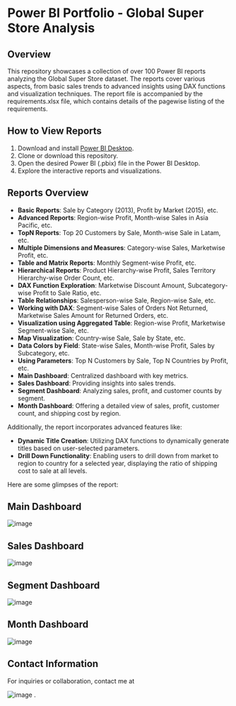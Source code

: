 # Power BI Portfolio - Global Super Store Analysis

## Overview

This repository showcases a collection of over 100 Power BI reports analyzing the Global Super Store dataset. The reports cover various aspects, from basic sales trends to advanced insights using DAX functions and visualization techniques. The report file is accompanied by the requirements.xlsx file, which contains details of the pagewise listing of the requirements.

## How to View Reports

1. Download and install [Power BI Desktop](https://powerbi.microsoft.com/desktop/).
2. Clone or download this repository.
3. Open the desired Power BI (.pbix) file in the Power BI Desktop.
4. Explore the interactive reports and visualizations.

## Reports Overview

- **Basic Reports**: Sale by Category (2013), Profit by Market (2015), etc.
- **Advanced Reports**: Region-wise Profit, Month-wise Sales in Asia Pacific, etc.
- **TopN Reports**: Top 20 Customers by Sale, Month-wise Sale in Latam, etc.
- **Multiple Dimensions and Measures**: Category-wise Sales, Marketwise Profit, etc.
- **Table and Matrix Reports**: Monthly Segment-wise Profit, etc.
- **Hierarchical Reports**: Product Hierarchy-wise Profit, Sales Territory Hierarchy-wise Order Count, etc.
- **DAX Function Exploration**: Marketwise Discount Amount, Subcategory-wise Profit to Sale Ratio, etc.
- **Table Relationships**: Salesperson-wise Sale, Region-wise Sale, etc.
- **Working with DAX**: Segment-wise Sales of Orders Not Returned, Marketwise Sales Amount for Returned Orders, etc.
- **Visualization using Aggregated Table**: Region-wise Profit, Marketwise Segment-wise Sale, etc.
- **Map Visualization**: Country-wise Sale, Sale by State, etc.
- **Data Colors by Field**: State-wise Sales, Month-wise Profit, Sales by Subcategory, etc.
- **Using Parameters**: Top N Customers by Sale, Top N Countries by Profit, etc.
- **Main Dashboard**: Centralized dashboard with key metrics.
- **Sales Dashboard**: Providing insights into sales trends.
- **Segment Dashboard**: Analyzing sales, profit, and customer counts by segment.
- **Month Dashboard**: Offering a detailed view of sales, profit, customer count, and shipping cost by region.

Additionally, the report incorporates advanced features like:

- **Dynamic Title Creation**: Utilizing DAX functions to dynamically generate titles based on user-selected parameters.
- **Drill Down Functionality**: Enabling users to drill down from market to region to country for a selected year, displaying the ratio of shipping cost to sale at all levels.

Here are some glimpses of the report:
## Main Dashboard
![image](https://github.com/GirishMKulkarni/PowerBI-Portfolio/assets/13416299/10544a54-3eb1-4f8c-8627-95490398f98d)

## Sales Dashboard
![image](https://github.com/GirishMKulkarni/PowerBI-Portfolio/assets/13416299/a11b2d5b-a41e-4473-9bb0-b518007a25dc)

## Segment Dashboard
![image](https://github.com/GirishMKulkarni/PowerBI-Portfolio/assets/13416299/d4e76e58-0873-45bc-b578-d0b2af88f0c7)

## Month Dashboard
![image](https://github.com/GirishMKulkarni/PowerBI-Portfolio/assets/13416299/8f0bd86a-d3ad-4b56-a971-b5e4d0ac6ef4)


## Contact Information

For inquiries or collaboration, contact me at

![image](https://github.com/GirishMKulkarni/PowerBI-Portfolio/assets/13416299/ede65d94-01cb-49b9-a69c-493d931c2fb9)
.
